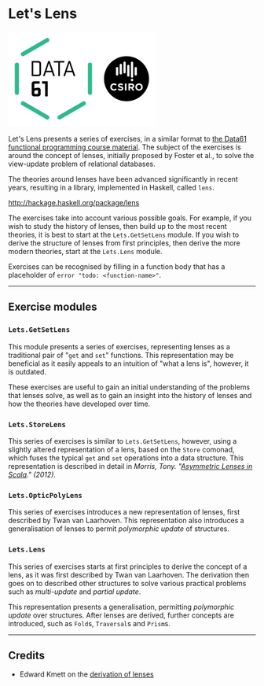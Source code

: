 # Let's Lens

![Data61](./img/logo-small.png "Data61")

Let's Lens presents a series of exercises, in a similar format to
[the Data61 functional programming course material](http://github.com/data61/fp-course).
The subject of the exercises is around the concept of lenses, initially proposed
by Foster et al., to solve the view-update problem of relational databases.

The theories around lenses have been advanced significantly in recent years,
resulting in a library, implemented in Haskell, called `lens`.

<http://hackage.haskell.org/package/lens>

The exercises take into account various possible goals. For example, if you wish
to study the history of lenses, then build up to the most recent theories, it is
best to start at the `Lets.GetSetLens` module. If you wish to derive the
structure of lenses from first principles, then derive the more modern theories,
start at the `Lets.Lens` module.

Exercises can be recognised by filling in a function body that has a placeholder
of `error "todo: <function-name>"`.

----

## Exercise modules

### `Lets.GetSetLens`

This module presents a series of exercises, representing lenses as a traditional
pair of "`get` and `set`" functions. This representation may be beneficial as it
easily appeals to an intuition of "what a lens is", however, it is outdated.

These exercises are useful to gain an initial understanding of the problems that
lenses solve, as well as to gain an insight into the history of lenses and how
the theories have developed over time.

### `Lets.StoreLens`

This series of exercises is similar to `Lets.GetSetLens`, however, using a
slightly altered representation of a lens, based on the `Store` comonad, which
fuses the typical `get` and `set` operations into a data structure. This
representation is described in detail in
*Morris, Tony. "[Asymmetric Lenses in Scala](http://days2012.scala-lang.org/sites/days2012/files/morris_lenses.pdf)." (2012).*

### `Lets.OpticPolyLens`

This series of exercises introduces a new representation of lenses, first
described by Twan van Laarhoven. This representation also introduces a
generalisation of lenses to permit *polymorphic update* of structures.

### `Lets.Lens`

This series of exercises starts at first principles to derive the concept of a
lens, as it was first described by Twan van Laarhoven. The derivation then goes
on to described other structures to solve various practical problems such as
*multi-update* and *partial update*.

This representation presents a generalisation, permitting *polymorphic update*
over structures. After lenses are derived, further concepts are introduced, such
as `Fold`s, `Traversal`s and `Prism`s.

----

## Credits

* Edward Kmett on the [derivation of lenses](https://github.com/ekmett/lens/wiki/Derivation)

